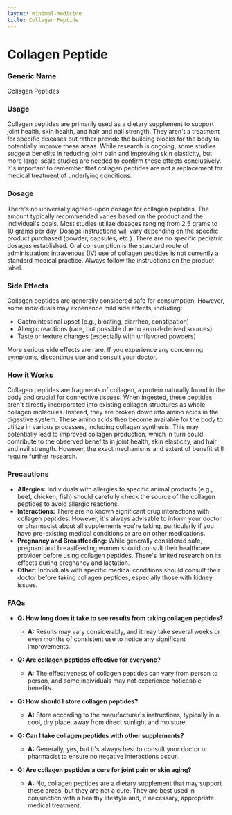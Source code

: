 ```yaml
---
layout: minimal-medicine
title: Collagen Peptide
---
```


# Collagen Peptide
### Generic Name
Collagen Peptides

### Usage
Collagen peptides are primarily used as a dietary supplement to support joint health, skin health, and hair and nail strength.  They aren't a treatment for specific diseases but rather provide the building blocks for the body to potentially improve these areas.  While research is ongoing, some studies suggest benefits in reducing joint pain and improving skin elasticity, but more large-scale studies are needed to confirm these effects conclusively.  It's important to remember that collagen peptides are not a replacement for medical treatment of underlying conditions.

### Dosage
There's no universally agreed-upon dosage for collagen peptides.  The amount typically recommended varies based on the product and the individual's goals.  Most studies utilize dosages ranging from 2.5 grams to 10 grams per day.  Dosage instructions will vary depending on the specific product purchased (powder, capsules, etc.).  There are no specific pediatric dosages established.  Oral consumption is the standard route of administration; intravenous (IV) use of collagen peptides is not currently a standard medical practice. Always follow the instructions on the product label.


### Side Effects
Collagen peptides are generally considered safe for consumption.  However, some individuals may experience mild side effects, including:

*   Gastrointestinal upset (e.g., bloating, diarrhea, constipation)
*   Allergic reactions (rare, but possible due to animal-derived sources)
*   Taste or texture changes (especially with unflavored powders)

More serious side effects are rare.  If you experience any concerning symptoms, discontinue use and consult your doctor.

### How it Works
Collagen peptides are fragments of collagen, a protein naturally found in the body and crucial for connective tissues.  When ingested, these peptides aren't directly incorporated into existing collagen structures as whole collagen molecules.  Instead, they are broken down into amino acids in the digestive system. These amino acids then become available for the body to utilize in various processes, including collagen synthesis. This may potentially lead to improved collagen production, which in turn could contribute to the observed benefits in joint health, skin elasticity, and hair and nail strength.  However, the exact mechanisms and extent of benefit still require further research.


### Precautions
* **Allergies:** Individuals with allergies to specific animal products (e.g., beef, chicken, fish) should carefully check the source of the collagen peptides to avoid allergic reactions.
* **Interactions:** There are no known significant drug interactions with collagen peptides. However, it's always advisable to inform your doctor or pharmacist about all supplements you're taking, particularly if you have pre-existing medical conditions or are on other medications.
* **Pregnancy and Breastfeeding:**  While generally considered safe, pregnant and breastfeeding women should consult their healthcare provider before using collagen peptides.  There's limited research on its effects during pregnancy and lactation.
* **Other:**  Individuals with specific medical conditions should consult their doctor before taking collagen peptides, especially those with kidney issues.


### FAQs

* **Q: How long does it take to see results from taking collagen peptides?**
    * **A:**  Results may vary considerably, and it may take several weeks or even months of consistent use to notice any significant improvements.

* **Q: Are collagen peptides effective for everyone?**
    * **A:**  The effectiveness of collagen peptides can vary from person to person, and some individuals may not experience noticeable benefits.

* **Q: How should I store collagen peptides?**
    * **A:** Store according to the manufacturer's instructions, typically in a cool, dry place, away from direct sunlight and moisture.

* **Q: Can I take collagen peptides with other supplements?**
    * **A:** Generally, yes, but it's always best to consult your doctor or pharmacist to ensure no negative interactions occur.

* **Q: Are collagen peptides a cure for joint pain or skin aging?**
    * **A:** No, collagen peptides are a dietary supplement that may support these areas, but they are not a cure.  They are best used in conjunction with a healthy lifestyle and, if necessary, appropriate medical treatment.
